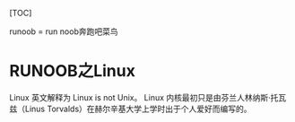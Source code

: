 [TOC]


runoob = run noob奔跑吧菜鸟

# RUNOOB之Linux

Linux 英文解释为 Linux is not Unix。
Linux 内核最初只是由芬兰人林纳斯·托瓦兹（Linus Torvalds）在赫尔辛基大学上学时出于个人爱好而编写的。




